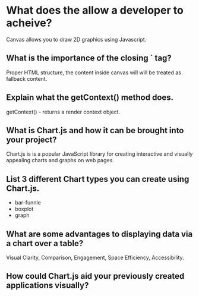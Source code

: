 # What does the <canvas> allow a developer to acheive?

Canvas allows you to draw 2D graphics using Javascript.

## What is the importance of the closing `</canvas> tag?

Proper HTML structure, the content inside canvas will will be treated as fallback content.

## Explain what the getContext() method does.

getContext() - returns a render context object.


## What is Chart.js and how it can be brought into your project?

Chart.js is is a popular JavaScript library for creating interactive and visually appealing charts and graphs on web pages. 

## List 3 different Chart types you can create using Chart.js.

- bar-funnle
- boxplot
- graph

## What are some advantages to displaying data via a chart over a table?

Visual Clarity, Comparison, Engagement, Space Efficiency, Accessibility.

## How could Chart.js aid your previously created applications visually?


